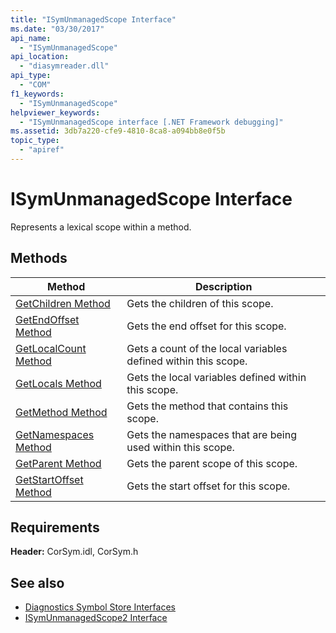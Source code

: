 ```yaml
---
title: "ISymUnmanagedScope Interface"
ms.date: "03/30/2017"
api_name: 
  - "ISymUnmanagedScope"
api_location: 
  - "diasymreader.dll"
api_type: 
  - "COM"
f1_keywords: 
  - "ISymUnmanagedScope"
helpviewer_keywords: 
  - "ISymUnmanagedScope interface [.NET Framework debugging]"
ms.assetid: 3db7a220-cfe9-4810-8ca8-a094bb8e0f5b
topic_type: 
  - "apiref"
---
```

# ISymUnmanagedScope Interface
Represents a lexical scope within a method.  
  
## Methods  
  
|Method|Description|  
|------------|-----------------|  
|[GetChildren Method](isymunmanagedscope-getchildren-method.md)|Gets the children of this scope.|  
|[GetEndOffset Method](isymunmanagedscope-getendoffset-method.md)|Gets the end offset for this scope.|  
|[GetLocalCount Method](isymunmanagedscope-getlocalcount-method.md)|Gets a count of the local variables defined within this scope.|  
|[GetLocals Method](isymunmanagedscope-getlocals-method.md)|Gets the local variables defined within this scope.|  
|[GetMethod Method](isymunmanagedscope-getmethod-method.md)|Gets the method that contains this scope.|  
|[GetNamespaces Method](isymunmanagedscope-getnamespaces-method.md)|Gets the namespaces that are being used within this scope.|  
|[GetParent Method](isymunmanagedscope-getparent-method.md)|Gets the parent scope of this scope.|  
|[GetStartOffset Method](isymunmanagedscope-getstartoffset-method.md)|Gets the start offset for this scope.|  
  
## Requirements  
 **Header:** CorSym.idl, CorSym.h  
  
## See also

- [Diagnostics Symbol Store Interfaces](diagnostics-symbol-store-interfaces.md)
- [ISymUnmanagedScope2 Interface](isymunmanagedscope2-interface.md)
